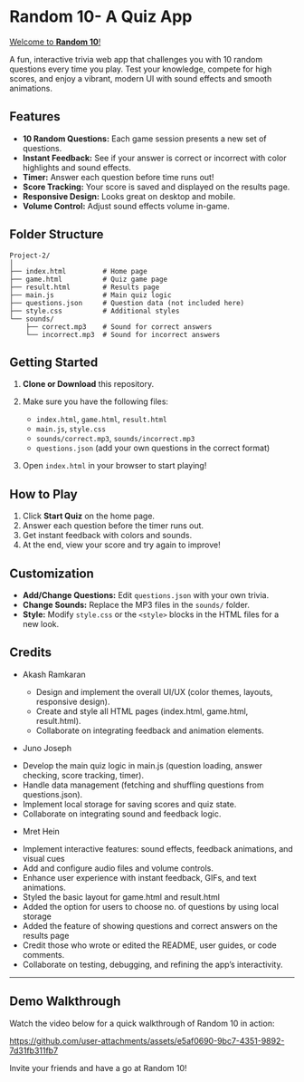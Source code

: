 # Random 10- A Quiz App

[Welcome to **Random 10**!](https://juno-joseph.github.io/Project-2/public/)


A fun, interactive trivia web app that challenges you with 10 random questions every time you play. Test your knowledge, compete for high scores, and enjoy a vibrant, modern UI with sound effects and smooth animations.

## Features

- **10 Random Questions:** Each game session presents a new set of questions.
- **Instant Feedback:** See if your answer is correct or incorrect with color highlights and sound effects.
- **Timer:** Answer each question before time runs out!
- **Score Tracking:** Your score is saved and displayed on the results page.
- **Responsive Design:** Looks great on desktop and mobile.
- **Volume Control:** Adjust sound effects volume in-game.

## Folder Structure

```
Project-2/
│
├── index.html         # Home page
├── game.html          # Quiz game page
├── result.html        # Results page
├── main.js            # Main quiz logic
├── questions.json     # Question data (not included here)
├── style.css          # Additional styles
└── sounds/
    ├── correct.mp3    # Sound for correct answers
    └── incorrect.mp3  # Sound for incorrect answers
```

## Getting Started

1. **Clone or Download** this repository.


2. Make sure you have the following files:
   - `index.html`, `game.html`, `result.html`
   - `main.js`, `style.css`
   - `sounds/correct.mp3`, `sounds/incorrect.mp3`
   - `questions.json` (add your own questions in the correct format)


3. Open `index.html` in your browser to start playing!

## How to Play

1. Click **Start Quiz** on the home page.
2. Answer each question before the timer runs out.
3. Get instant feedback with colors and sounds.
4. At the end, view your score and try again to improve!

## Customization

- **Add/Change Questions:** Edit `questions.json` with your own trivia.
- **Change Sounds:** Replace the MP3 files in the `sounds/` folder.
- **Style:** Modify `style.css` or the `<style>` blocks in the HTML files for a new look.


## Credits

- Akash Ramkaran
  * Design and implement the overall UI/UX (color themes, layouts, responsive design).
  * Create and style all HTML pages (index.html, game.html, result.html).
  * Collaborate on integrating feedback and animation elements.

- Juno Joseph
 * Develop the main quiz logic in main.js (question loading, answer checking, score tracking, timer).
 * Handle data management (fetching and shuffling questions from questions.json).
 * Implement local storage for saving scores and quiz state.  
 * Collaborate on integrating sound and feedback logic. 

- Mret Hein
 * Implement interactive features: sound effects, feedback animations, and visual cues
 * Add and configure audio files and volume controls.
 * Enhance user experience with instant feedback, GIFs, and text animations.
 * Styled the basic layout for game.html and result.html
 * Added the option for users to choose no. of questions by using local storage 
 * Added the feature of showing questions and correct answers on the results page
 * Credit those who wrote or edited the README, user guides, or code comments. 
 * Collaborate on testing, debugging, and refining the app’s interactivity.
 

---

## Demo Walkthrough

Watch the video below for a quick walkthrough of Random 10 in action:

https://github.com/user-attachments/assets/e5af0690-9bc7-4351-9892-7d31fb311fb7

Invite your friends and have a go at Random 10!  
